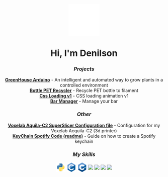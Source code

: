 <div align="center">
  <img align="center" width="100px" src="./assets/white_logo.png">
  <h1>Hi, I'm Denilson</h1>
  <h3><i>Projects</i></h3>
 <strong><a href="https://github.com/denilson-polonio/greenhouse-arduino">GreenHouse Arduino</a></strong> - An intelligent and automated way to grow plants in a controlled environment
  <br>
  <strong><a href="https://github.com/denilson-polonio/bottle-pet-recycler">Bottle PET Recycler</a></strong> - Recycle PET bottle to filament
  <br>
  <strong><a href="https://github.com/denilson-polonio/css-loading-v1">Css Loading v1</a></strong> - CSS loading animation v1
  <br>
  <strong><a href="https://github.com/denilson-polonio/bar-manager">Bar Manager</a></strong> - Manage your bar

  <h3><i>Other</i></h3>
  <strong><a href="https://github.com/denilson-polonio/voxelab-aquila-c2-superslicer-configuration-file"> Voxelab Aquila-C2 SuperSlicer Configuration file</a></strong> - Configuration for my Voxelab Acquila-C2 (3d printer)
  <br>
  <strong><a href="https://github.com/denilson-polonio/keychain-spotify-code-readme"> KeyChain Spotify Code (readme)</a></strong> - Guide on how to create a Spotify keychain
  
  <h3><i>My Skills</i></h3>
  <img align="center" width="30px" src="./assets/languages/python.svg">
  <img align="center" width="30px" src="./assets/languages/c.svg">
  <img align="center" width="30px" src="./assets/languages/c-plus-plus.svg">
  <img align="center" width="30px" src="./assets/languages/nodejs.svg">
  <img align="center" width="30px" src="./assets/languages/javascript.svg">
  <img align="center" width="30px" src="./assets/languages/html.svg">
  <img align="center" width="30px" src="./assets/languages/css.svg">
  <br>
</div>
